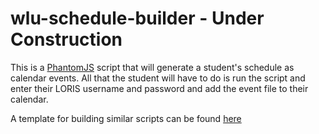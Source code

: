 # wlu-schedule-builder - Under Construction

This is a [PhantomJS](http://phantomjs.org) script that will generate a student's schedule as calendar events.
All that the student will have to do is run the script and enter their LORIS username and password and add the event file to their calendar.

A template for building similar scripts can be found [here](http://code-epicenter.com/how-to-login-to-twitter-using-casperjs-and-phantomjs-and-extract-tweets/)
